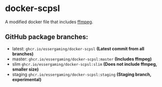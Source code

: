 # docker-scpsl

A modified docker file that includes [ffmpeg](https://ffmpeg.org/).

## GitHub package branches:
- latest: `ghcr.io/essergaming/docker-scpsl` **(Latest commit from all branches)**
- master: `ghcr.io/essergaming/docker-scpsl:master` **(Includes ffmpeg)**
- slim `ghcr.io/essergaming/docker-scpsl:slim` **(Does not include ffmpeg, smaller size)**
- staging `ghcr.io/essergaming/docker-scpsl:staging` **(Staging branch, experimental)**
 
